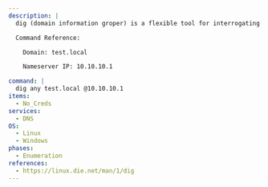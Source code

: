 ```yaml
---
description: |
  dig (domain information groper) is a flexible tool for interrogating DNS name servers. The following command will perform an ANY request to the specified nameserver.

  Command Reference:

  	Domain: test.local

    Nameserver IP: 10.10.10.1

command: |
  dig any test.local @10.10.10.1
items:
  - No_Creds
services:
  - DNS
OS:
  - Linux
  - Windows
phases:
  - Enumeration
references:
  - https://linux.die.net/man/1/dig
---
```


